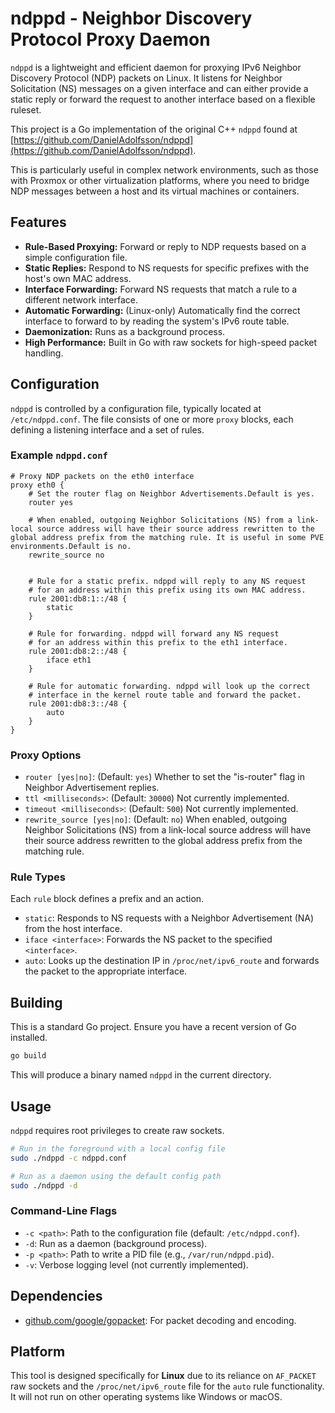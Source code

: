 # ndppd - Neighbor Discovery Protocol Proxy Daemon

`ndppd` is a lightweight and efficient daemon for proxying IPv6 Neighbor Discovery Protocol (NDP) packets on Linux. It listens for Neighbor Solicitation (NS) messages on a given interface and can either provide a static reply or forward the request to another interface based on a flexible ruleset.

This project is a Go implementation of the original C++ `ndppd` found at [https://github.com/DanielAdolfsson/ndppd](https://github.com/DanielAdolfsson/ndppd).

This is particularly useful in complex network environments, such as those with Proxmox or other virtualization platforms, where you need to bridge NDP messages between a host and its virtual machines or containers.

## Features

-   **Rule-Based Proxying:** Forward or reply to NDP requests based on a simple configuration file.
-   **Static Replies:** Respond to NS requests for specific prefixes with the host's own MAC address.
-   **Interface Forwarding:** Forward NS requests that match a rule to a different network interface.
-   **Automatic Forwarding:** (Linux-only) Automatically find the correct interface to forward to by reading the system's IPv6 route table.
-   **Daemonization:** Runs as a background process.
-   **High Performance:** Built in Go with raw sockets for high-speed packet handling.

## Configuration

`ndppd` is controlled by a configuration file, typically located at `/etc/ndppd.conf`. The file consists of one or more `proxy` blocks, each defining a listening interface and a set of rules.

### Example `ndppd.conf`

```
# Proxy NDP packets on the eth0 interface
proxy eth0 {
    # Set the router flag on Neighbor Advertisements.Default is yes.
    router yes

    # When enabled, outgoing Neighbor Solicitations (NS) from a link-local source address will have their source address rewritten to the global address prefix from the matching rule. It is useful in some PVE environments.Default is no.
    rewrite_source no


    # Rule for a static prefix. ndppd will reply to any NS request
    # for an address within this prefix using its own MAC address.
    rule 2001:db8:1::/48 {
        static
    }

    # Rule for forwarding. ndppd will forward any NS request
    # for an address within this prefix to the eth1 interface.
    rule 2001:db8:2::/48 {
        iface eth1
    }

    # Rule for automatic forwarding. ndppd will look up the correct
    # interface in the kernel route table and forward the packet.
    rule 2001:db8:3::/48 {
        auto
    }
}
```

### Proxy Options

-   `router [yes|no]`: (Default: `yes`) Whether to set the "is-router" flag in Neighbor Advertisement replies.
-   `ttl <milliseconds>`: (Default: `30000`) Not currently implemented.
-   `timeout <milliseconds>`: (Default: `500`) Not currently implemented.
-   `rewrite_source [yes|no]`: (Default: `no`) When enabled, outgoing Neighbor Solicitations (NS) from a link-local source address will have their source address rewritten to the global address prefix from the matching rule.

### Rule Types

Each `rule` block defines a prefix and an action.

-   `static`: Responds to NS requests with a Neighbor Advertisement (NA) from the host interface.
-   `iface <interface>`: Forwards the NS packet to the specified `<interface>`.
-   `auto`: Looks up the destination IP in `/proc/net/ipv6_route` and forwards the packet to the appropriate interface.

## Building

This is a standard Go project. Ensure you have a recent version of Go installed.

```sh
go build
```

This will produce a binary named `ndppd` in the current directory.

## Usage

`ndppd` requires root privileges to create raw sockets.

```sh
# Run in the foreground with a local config file
sudo ./ndppd -c ndppd.conf

# Run as a daemon using the default config path
sudo ./ndppd -d
```

### Command-Line Flags

-   `-c <path>`: Path to the configuration file (default: `/etc/ndppd.conf`).
-   `-d`: Run as a daemon (background process).
-   `-p <path>`: Path to write a PID file (e.g., `/var/run/ndppd.pid`).
-   `-v`: Verbose logging level (not currently implemented).

## Dependencies

-   [github.com/google/gopacket](https://github.com/google/gopacket): For packet decoding and encoding.

## Platform

This tool is designed specifically for **Linux** due to its reliance on `AF_PACKET` raw sockets and the `/proc/net/ipv6_route` file for the `auto` rule functionality. It will not run on other operating systems like Windows or macOS.
